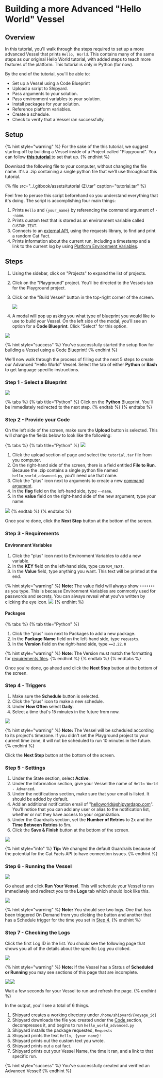 # Building a more Advanced "Hello World" Vessel

## Overview

In this tutorial, you'll walk through the steps required to set up a more advanced Vessel that prints `Hello, World`. This contains many of the same steps as our original Hello World tutorial, with added steps to teach more features of the platform. This tutorial is only in Python \(for now\).  
  
By the end of the tutorial, you'll be able to:

* Set up a Vessel using a Code Blueprint
* Upload a script to Shipyard.
* Pass arguments to your solution.
* Pass environment variables to your solution.
* Install packages for your solution.
* Reference platform variables.
* Create a schedule.
* Check to verify that a Vessel ran successfully.

## Setup

{% hint style="warning" %}
For the sake of the this tutorial, we suggest starting off by building a Vessel inside of a Project called "Playground". You can follow [**this tutorial** ](building-playground-project.md)to set that up.
{% endhint %}

Download the following file to your computer, without changing the file name. It's a .zip containing a single python file that we'll use throughout this tutorial.

{% file src="../.gitbook/assets/tutorial \(2\).tar" caption="tutorial.tar" %}

Feel free to peruse this script beforehand so you understand everything that it's doing. The script is accomplishing four main things:

1. Prints `Hello` and `{your_name}` by referencing the command argument of `--name`.
2. Prints custom text that is stored as an environment variable called `CUSTOM_TEXT`.
3. Connects to an [external API](https://alexwohlbruck.github.io/cat-facts/), using the requests library, to find and print a random Cat Fact.
4. Prints information about the current run, including a timestamp and a link to the current log by using [Platform Environment Variables](../reference/vessels/environment-variables/platform-environment-variables.md).

## Steps

1. Using the sidebar, click on "Projects" to expand the list of projects.
2. Click on the "Playground" project. You'll be directed to the Vessels tab for the Playground project.
3. Click on the "Build Vessel" button in the top-right corner of the screen.  


   ![](../.gitbook/assets/image%20%2852%29.png)

  

4. A modal will pop up asking you what type of blueprint you would like to use to build your Vessel. On the left side of the modal, you'll see an option for a **Code Blueprint**. Click "Select" for this option.

![](../.gitbook/assets/image%20%2821%29.png)

{% hint style="success" %}
You've successfully started the setup flow for building a Vessel using a Code Blueprint! 
{% endhint %}

We'll now walk through the process of filling out the next 5 steps to create our Advanced "Hello World" Vessel. Select the tab of either **Python** or **Bash** to get language specific instructions.

### Step 1 - Select a Blueprint

![](../.gitbook/assets/image%20%2862%29.png)

{% tabs %}
{% tab title="Python" %}
Click on the **Python** Blueprint. You'll be immediately redirected to the next step.
{% endtab %}
{% endtabs %}

### Step 2 - Provide your Code

On the left side of the screen, make sure the **Upload** button is selected. This will change the fields below to look like the following:

{% tabs %}
{% tab title="Python" %}
![](../.gitbook/assets/image%20%2842%29.png)

1. Click the upload section of page and select the `tutorial.tar` file from you computer.
2. On the right-hand side of the screen, there is a field entitled **File to Run**. Because the .zip contains a single python file named `hello_world_advanced.py`, you'll need use that name.
3. Click the "plus" icon next to arguments to create a new [command argument](../reference/vessels/command.md#arguments).
4. In the **flag** field on the left-hand side, type `--name`.
5. In the **value** field on the right-hand side of the new argument, type your name.

![](../.gitbook/assets/image%20%285%29.png)
{% endtab %}
{% endtabs %}

Once you're done, click the **Next Step** button at the bottom of the screen.

### **Step 3 - Requirements**

#### Environment Variables

1. Click the "plus" icon next to Environment Variables to add a new variable.
2. In the **KEY** field on the left-hand side, type `CUSTOM_TEXT`.
3. In the **Value** field, type anything you want. This text will be printed at the end.

{% hint style="warning" %}
**Note:** The value field will always show `•••••••` as you type. This is because Environment Variables are commonly used for passwords and secrets. You can always reveal what you've written by clicking the eye icon. ![](../.gitbook/assets/image%20%2822%29.png) 
{% endhint %}

#### Packages

{% tabs %}
{% tab title="Python" %}
1. Click the "plus" icon next to Packages to add a new package.
2. In the **Package Name** field on the left-hand side, type `requests`.
3. In the **Version** field on the right-hand side, type `==2.22.0`

{% hint style="warning" %}
**Note**: The Version must match the formatting for [requirements files](https://www.python.org/dev/peps/pep-0440/#version-specifiers).
{% endhint %}
{% endtab %}
{% endtabs %}

Once you're done, go ahead and click the **Next Step** button at the bottom of the screen.

### Step 4 - Triggers

1. Make sure the **Schedule** button is selected.
2. Click the "plus" icon to make a new schedule.
3. Under **How Often** select **Daily**.
4. Select a time that's 15 minutes in the future from now.

![](../.gitbook/assets/image%20%2841%29.png)

{% hint style="warning" %}
**Note:** The Vessel will be scheduled according to its project's timezone. If you didn't set the Playground project to your current time zone, it will not be scheduled to run 10 minutes in the future.
{% endhint %}

Click the **Next Step** button at the bottom of the screen.

### **Step 5 - Settings**

1. Under the State section, select **Active**.
2. Under the Information section, give your Vessel the name of `Hello World - Advanced`.
3. Under the notifications section, make sure that your email is listed. It should be added by default.
4. Add an additional notification email of "[helloworld@shipyardapp.com](mailto:helloworld@shipyardapp.com)". You'll notice that you can add any user or alias to the notification list, whether or not they have access to your organization.
5. Under the Guardrails section, set the **Number of Retries** to 2x and the **Time Between Retries** to 5m.
6. Click the **Save & Finish** button at the bottom of the screen.

![](../.gitbook/assets/image%20%2839%29.png)

{% hint style="info" %}
**Tip:** We changed the default Guardrails because of the potential for the Cat Facts API to have connection issues.
{% endhint %}

### Step 6 - Running the Vessel

![](../.gitbook/assets/image%20%2843%29.png)

Go ahead and click **Run Your Vessel**. This will schedule your Vessel to run immediately and redirect you to the **Logs** tab which should look like this.

![](../.gitbook/assets/image%20%2834%29.png)

{% hint style="warning" %}
**Note:** You should see two logs. One that has been triggered On Demand from you clicking the button and another that has a Schedule trigger for the time you set in [Step 4.](building-a-more-advanced-hello-world-vessel.md#step-4-triggers)
{% endhint %}

### Step 7 - Checking the Logs

Click the first Log ID in the list. You should see the following page that shows you all of the details about the specific Log you clicked.

![](../.gitbook/assets/image%20%2865%29.png)

{% hint style="warning" %}
**Note:** If the Vessel has a Status of **Scheduled or Running** you may see sections of this page that are incomplete. 

![](../.gitbook/assets/image%20%2854%29.png)![](../.gitbook/assets/image%20%282%29.png)

Wait a few seconds for your Vessel to run and refresh the page.
{% endhint %}

In the output, you'll see a total of 6 things.

1. Shipyard creates a working directory under `/home/shipyard/{voyage_id}`
2. Shipyard downloads the file you created under the [Code ](building-a-hello-world-vessel.md#step-2-provide-your-code)section, decompresses it, and begins to run `hello_world_advanced.py`
3. Shipyard installs the package requested, `Requests`
4. Shipyard prints the text `Hello, {your name}!`
5. Shipyard prints out the custom text you wrote.
6. Shipyard prints out a cat fact.
7. Shipyard prints out your Vessel Name, the time it ran, and a link to that specific run.

{% hint style="success" %}
You've successfully created and verified an Advanced Vessel!
{% endhint %}

